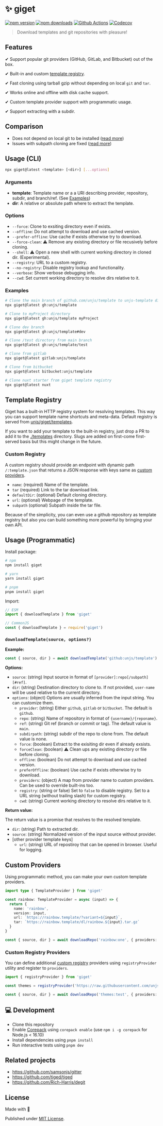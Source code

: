 # ✨ giget

[![npm version][npm-version-src]][npm-version-href]
[![npm downloads][npm-downloads-src]][npm-downloads-href]
[![Github Actions][github-actions-src]][github-actions-href]
[![Codecov][codecov-src]][codecov-href]

> Download templates and git repositories with pleasure!

## Features

✔ Support popular git providers (GitHub, GitLab, and Bitbucket) out of the box.

✔ Built-in and custom [template registry](#template-registry).

✔ Fast cloning using tarball gzip without depending on local `git` and `tar`.

✔ Works online and offline with disk cache support.

✔ Custom template provider support with programmatic usage.

✔ Support extracting with a subdir.

## Comparison

- Does not depend on local git to be installed ([read more](https://github.com/unjs/giget/issues/3#issuecomment-1240667190))
- Issues with subpath cloning are fixed ([read more](https://github.com/unjs/giget/issues/3#issuecomment-1240667190))

## Usage (CLI)

```bash
npx giget@latest <template> [<dir>] [...options]
```

### Arguments

- **template**: Template name or a a URI describing provider, repository, subdir, and branch/ref. (See [Examples](#examples))
- **dir**: A relative or absolute path where to extract the template.

### Options

- `--force`: Clone to exsiting directory even if exists.
- `--offline`: Do not attempt to download and use cached version.
- `--prefer-offline`: Use cache if exists otherwise try to download.
- `--force-clean`: ⚠️ Remove any existing directory or file recusively before cloning.
- `--shell`: ⚠️ Open a new shell with current working directory in cloned dir. (Experimental).
- `--registry`: URL to a custom registry.
- `--no-registry`: Disable registry lookup and functionality.
- `--verbose`: Show verbose debugging info.
- `--cwd`: Set current working directory to resolve dirs relative to it.

### Examples

```sh
# Clone the main branch of github.com/unjs/template to unjs-template directory
npx giget@latest gh:unjs/template

# Clone to myProject directory
npx giget@latest gh:unjs/template myProject

# Clone dev branch
npx giget@latest gh:unjs/template#dev

# Clone /test directory from main branch
npx giget@latest gh:unjs/template/test

# Clone from gitlab
npx giget@latest gitlab:unjs/template

# Clone from bitbucket
npx giget@latest bitbucket:unjs/template

# Clone nuxt starter from giget template registry
npx giget@latest nuxt
```

## Template Registry

Giget has a built-in HTTP registry system for resolving templates. This way you can support template name shortcuts and meta-data. Default registry is served from [unjs/giget/templates](./templates/).

If you want to add your template to the built-in registry, just drop a PR to add it to the [./templates](./templates) directory. Slugs are added on first-come first-served basis but this might change in the future.

### Custom Registry

A custom registry should provide an endpoint with dynamic path `/:template.json` that returns a JSON response with keys same as [custom providers](#custom-providers).

- `name`: (required) Name of the template.
- `tar` (required) Link to the tar download link.
- `defaultDir`: (optional) Default cloning directory.
- `url`: (optional) Webpage of the template.
- `subpath` (optional) Subpath inside the tar file.

Because of the simplicity, you can even use a github repository as template registry but also you can build something more powerful by bringing your own API.

## Usage (Programmatic)

Install package:

```sh
# npm
npm install giget

# yarn
yarn install giget

# pnpm
pnpm install giget
```

Import:

```js
// ESM
import { downloadTemplate } from 'giget'

// CommonJS
const { downloadTemplate } = require('giget')
```

### `downloadTemplate(source, options?)`

**Example:**

```js
const { source, dir } = await downloadTemplate('github:unjs/template')
```

**Options:**

- `source`: (string) Input source in format of `[provider]:repo[/subpath][#ref]`.
- `dir`: (string) Destination directory to clone to. If not provided, `user-name` will be used relative to the current directory.
- `options`: (object) Options are usually inferred from the input string. You can customize them.
  - `provider`: (string) Either `github`, `gitlab` or `bitbucket`. The default is `github`.
  - `repo`: (string) Name of repository in format of `{username}/{reponame}`.
  - `ref`: (string) Git ref (branch or commit or tag). The default value is `main`.
  - `subdirpath`: (string) subdir of the repo to clone from. The default value is none.
  - `force`: (boolean) Extract to the exisiting dir even if already exsists.
  - `forceClean`: (boolean) ⚠️ Clean ups any existing directory or file before cloning.
  - `offline`: (boolean) Do not attempt to download and use cached version.
  - `preferOffline`: (boolean) Use cache if exists otherwise try to download.
  - `providers`: (object) A map from provider name to custom providers. Can be used to override built-ins too.
  - `registry`: (string or false) Set to `false` to disable registry. Set to a URL string (without trailing slash) for custom registry.
  - `cwd`: (string) Current working directory to resolve dirs relative to it.

**Return value:**

The return value is a promise that resolves to the resolved template.

- `dir`: (string) Path to extracted dir.
- `source`: (string) Normalized version of the input source without provider.
- [other provider template keys]
  - `url`: (string) URL of repostiroy that can be opened in browser. Useful for logging.

## Custom Providers

Using programmatic method, you can make your own custom template providers.

```ts
import type { TemplateProvider } from 'giget'

const rainbow: TemplateProvider = async (input) => {
  return {
    name: 'rainbow',
    version: input,
    url: `https://rainbow.template/?variant=${input}`,
    tar: `https://rainbow.template/dl/rainbow.${input}.tar.gz`
  }
}

const { source, dir } = await downloadRepo('rainbow:one', { providers: { rainbow } })
```

### Custom Registry Providers

You can define additional [custom registry](#custom-registry) providers using `registryProvider` utility and register to `providers`.

```ts
import { registryProvider } from 'giget'

const themes = registryProvider('https://raw.githubusercontent.com/unjs/giget/main/templates')

const { source, dir } = await downloadRepo('themes:test', { providers: { themes } })
```

## 💻 Development

- Clone this repository
- Enable [Corepack](https://github.com/nodejs/corepack) using `corepack enable` (use `npm i -g corepack` for Node.js < 16.10)
- Install dependencies using `pnpm install`
- Run interactive tests using `pnpm dev`

## Related projects

- https://github.com/samsonjs/gitter
- https://github.com/tiged/tiged
- https://github.com/Rich-Harris/degit

## License

Made with 💛

Published under [MIT License](./LICENSE).

<!-- Badges -->

[npm-version-src]: https://img.shields.io/npm/v/giget?style=flat-square
[npm-version-href]: https://npmjs.com/package/giget
[npm-downloads-src]: https://img.shields.io/npm/dm/giget?style=flat-square
[npm-downloads-href]: https://npmjs.com/package/giget
[github-actions-src]: https://img.shields.io/github/workflow/status/unjs/giget/ci/main?style=flat-square
[github-actions-href]: https://github.com/unjs/giget/actions?query=workflow%3Aci
[codecov-src]: https://img.shields.io/codecov/c/gh/unjs/giget/main?style=flat-square
[codecov-href]: https://codecov.io/gh/unjs/giget
